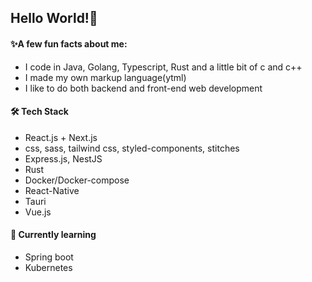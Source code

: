 ## Hello World!🐙

#### ✨A few fun facts about me:

* I code in Java, Golang, Typescript, Rust and a little bit of c and c++
* I made my own markup language(ytml)
* I like to do both backend and front-end web development

#### 🛠 Tech Stack

* React.js + Next.js
* css, sass, tailwind css, styled-components, stitches
* Express.js, NestJS
* Rust
* Docker/Docker-compose
* React-Native
* Tauri
* Vue.js

#### 🧪 Currently learning

* Spring boot
* Kubernetes
